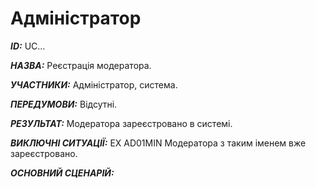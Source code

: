 # Адміністратор
***ID:*** UC...

***НАЗВА:*** Реєстрація модератора.

***УЧАСТНИКИ:*** Адміністратор, система.

***ПЕРЕДУМОВИ:*** Відсутні.

***РЕЗУЛЬТАТ:*** Модератора зареєстровано в системі.

***ВИКЛЮЧНІ СИТУАЦІЇ:*** EX AD01MIN Модератора з таким іменем вже зареєстровано.

***ОСНОВНИЙ СЦЕНАРІЙ:*** 



